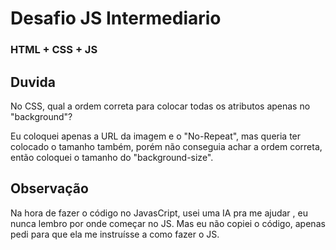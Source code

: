 # Desafio JS Intermediario
### HTML + CSS + JS

## Duvida
No CSS, qual a ordem correta para colocar todas os atributos apenas no "background"?

Eu coloquei apenas a URL da imagem e o "No-Repeat", mas queria ter colocado o tamanho também, porém não conseguia achar a ordem correta, então coloquei o tamanho do "background-size".

## Observação

Na hora de fazer o código no JavasCript, usei uma IA pra me ajudar , eu nunca lembro por onde começar no JS. Mas eu não copiei o código, apenas pedi para que ela me instruísse a como fazer o JS.
